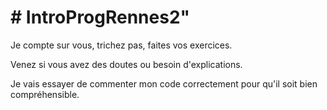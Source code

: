 <DOCTYPE html>
  <body>
    <h1># IntroProgRennes2" </h1>
    <p>Je compte sur vous, trichez pas, faites vos exercices.</p>
    <p>Venez si vous avez des doutes ou besoin d'explications.</p>
    <p>Je vais essayer de commenter mon code correctement pour qu'il soit bien compréhensible.</p>
  </body>
</html>
